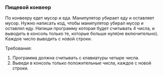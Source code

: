 
### Пищевой конвеер

По конвееру едет мусор и еда. Манипулятор убирает еду и оставляет мусор.
Нужно написать код, чтобы манипулятор убирал мусор и оставлял еду.
Напиши программу которая будет считывать 4 числа, и выводить в консоль только те,
которые больше нуля(не включительно). Каждое число выводить с новой строки.


Требования:
1.	Программа должна считывать с клавиатуры четыре числа.
2.	Выведи в консоль только положительные числа, каждое с новой строки.

